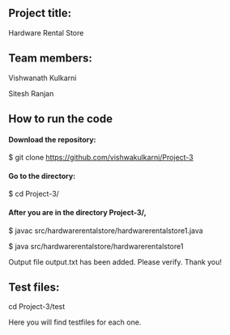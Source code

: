 ## Project title:

Hardware Rental Store


## Team members:

Vishwanath Kulkarni

Sitesh Ranjan

## How to run the code

#### Download the repository:

$ git clone https://github.com/vishwakulkarni/Project-3

#### Go to the directory:

$ cd Project-3/

#### After you are in the directory Project-3/,

$ javac src/hardwarerentalstore/hardwarerentalstore1.java

$ java src/hardwarerentalstore/hardwarerentalstore1

Output file output.txt has been added. Please verify. Thank you!

## Test files:

cd Project-3/test

Here you will find testfiles for each one.
